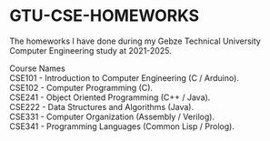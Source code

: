 # GTU-CSE-HOMEWORKS

The homeworks I have done during my Gebze Technical University Computer Engineering study at 2021-2025.

Course Names <br />
CSE101 - Introduction to Computer Engineering (C / Arduino). <br />
CSE102 - Computer Programming (C). <br />
CSE241 - Object Oriented Programming (C++ / Java). <br />
CSE222 - Data Structures and Algorithms (Java). <br />
CSE331 - Computer Organization (Assembly / Verilog). <br />
CSE341 - Programming Languages (Common Lisp / Prolog). <br />

